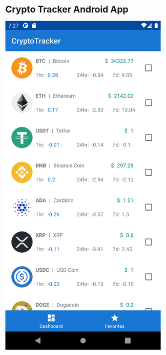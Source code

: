 # Crypto Tracker Android App

![Alt text](md-file-images/crypto_tracker.png?raw=true "Crypto Tracker Image")
